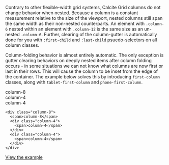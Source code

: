 Contrary to other flexible-width grid systems, Calcite Grid columns do not change behavior when nested. Because a column is a constant measurement relative to the size of the viewport, nested columns still span the same width as their non-nested counterparts. An element with `.column-6` nested within an element with `.column-12` is the same size as an un-nested `.column-6`. Further, clearing of the column-gutter is automatically done for you with `:first-child` and `:last-child` psuedo-selectors on all column classes.

Column-folding behavior is almost entirely automatic. The only exception is gutter clearing behaviors on deeply nested items after column folding occurs - in some situations we can not know what columns are now first or last in their rows. This will cause the column to be inset from the edge of the container. The example below solves this by introducing `first-column` classes, along with `tablet-first-column` and `phone-first-column`.

<div class="grid-example clearfix">
  <div class="column-8">
    <span>column-8</span>
    <div class="column-4">
      <span>column-4</span>
    </div>
    <div class="column-4">
      <span>column-4</span>
    </div>
  </div>
</div>

```
<div class="column-8">
  <span>column-8</span>
  <div class="column-4">
    <span>column-4</span>
  </div>
  <div class="column-4">
    <span>column-4</span>
  </div>
</div>
```


[View the example]({{relativePath}}examples/grid/#nested-columns)
